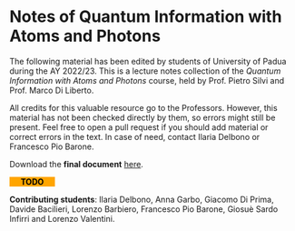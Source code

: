 # Notes of Quantum Information with Atoms and Photons

The following material has been edited by students of University of Padua during the AY 2022/23. This is a lecture notes collection of the *Quantum Information with Atoms and Photons* course, held by Prof. Pietro Silvi and Prof. Marco Di Liberto.

All credits for this valuable resource go to the Professors. However, this material has not been checked directly by them, so errors might still be present. Feel free to open a pull request if you should add material or correct errors in the text. In case of need, contact Ilaria Delbono or Francesco Pio Barone.

Download the **final document** [here](QIAP-notes.pdf).

<div style="background-color:orange;color:black;text-align:center;width:80px;"><b>TODO</b></div>


**Contributing students**: Ilaria Delbono, Anna Garbo, Giacomo Di Prima, Davide Bacilieri, Lorenzo Barbiero, Francesco Pio Barone, Giosuè Sardo Infirri and Lorenzo Valentini.




